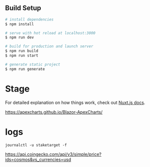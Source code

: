 ## Build Setup

```bash
# install dependencies
$ npm install

# serve with hot reload at localhost:3000
$ npm run dev

# build for production and launch server
$ npm run build
$ npm run start

# generate static project
$ npm run generate
```

# Stage

For detailed explanation on how things work, check out [Nuxt.js docs](https://nuxtjs.org).

https://apexcharts.github.io/Blazor-ApexCharts/

# logs
  
    journalctl -u staketarget -f


https://api.coingecko.com/api/v3/simple/price?ids=cosmos&vs_currencies=usd
